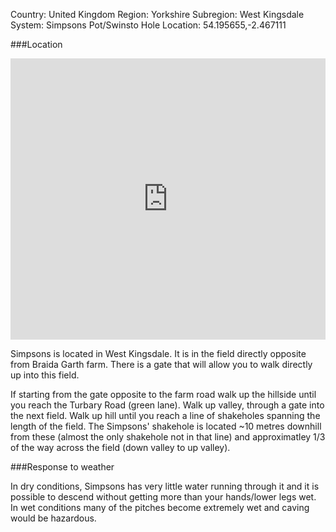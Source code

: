 Country: United Kingdom
Region: Yorkshire
Subregion: West Kingsdale
System: Simpsons Pot/Swinsto Hole
Location: 54.195655,-2.467111

###Location

<div class="padmore">
<iframe src="https://www.google.com/maps/embed?pb=!1m18!1m12!1m3!1d737.9214050697951!2d-2.471283583953919!3d54.19263078348647!2m3!1f0!2f0!3f0!3m2!1i1024!2i768!4f13.1!3m3!1m2!1s0x0%3A0x0!2zNTTCsDExJzMzLjUiTiAywrAyOCcxNC43Ilc!5e1!3m2!1sen!2sus!4v1451738171433" width="100%" height="450" frameborder="0" style="border:0" allowfullscreen></iframe>
</div>

Simpsons is located in West Kingsdale. It is in the field directly opposite from Braida Garth farm. There is a gate that will allow you to walk directly up into this field.

If starting from the gate opposite to the farm road walk up the hillside until you reach the Turbary Road (green lane). Walk up valley, through a gate into the next field. Walk up hill until you reach a line of shakeholes spanning the length of the field. The Simpsons' shakehole is located ~10 metres downhill from these (almost the only shakehole not in that line) and approximatley 1/3 of the way across the field (down valley to up valley).

###Response to weather

In dry conditions, Simpsons has very little water running through it and it is possible to descend without getting more than your hands/lower legs wet. In wet conditions many of the pitches become extremely wet and caving would be hazardous.
